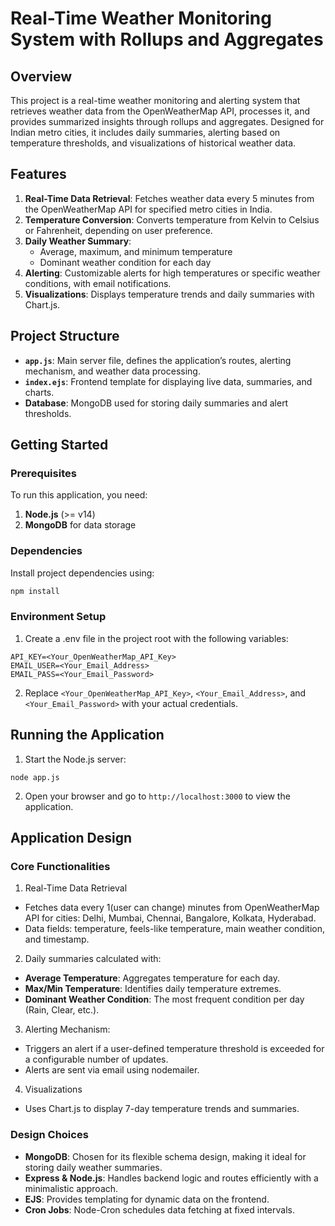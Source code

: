 # Real-Time Weather Monitoring System with Rollups and Aggregates

## Overview
This project is a real-time weather monitoring and alerting system that retrieves weather data from the OpenWeatherMap API, processes it, and provides summarized insights through rollups and aggregates. Designed for Indian metro cities, it includes daily summaries, alerting based on temperature thresholds, and visualizations of historical weather data.

## Features
1. **Real-Time Data Retrieval**: Fetches weather data every 5 minutes from the OpenWeatherMap API for specified metro cities in India.
2. **Temperature Conversion**: Converts temperature from Kelvin to Celsius or Fahrenheit, depending on user preference.
3. **Daily Weather Summary**:
   - Average, maximum, and minimum temperature
   - Dominant weather condition for each day
4. **Alerting**: Customizable alerts for high temperatures or specific weather conditions, with email notifications.
5. **Visualizations**: Displays temperature trends and daily summaries with Chart.js.

## Project Structure
- **`app.js`**: Main server file, defines the application’s routes, alerting mechanism, and weather data processing.
- **`index.ejs`**: Frontend template for displaying live data, summaries, and charts.
- **Database**: MongoDB used for storing daily summaries and alert thresholds.

## Getting Started

### Prerequisites
To run this application, you need:
1. **Node.js** (>= v14)
2. **MongoDB** for data storage

### Dependencies
Install project dependencies using:
```bash
npm install
```

### Environment Setup

1. Create a .env file in the project root with the following variables:

``` 
API_KEY=<Your_OpenWeatherMap_API_Key>
EMAIL_USER=<Your_Email_Address>
EMAIL_PASS=<Your_Email_Password>
```

2. Replace ``` <Your_OpenWeatherMap_API_Key> ```, ``` <Your_Email_Address> ```, and ``` <Your_Email_Password> ``` with your actual credentials.


## Running the Application

1. Start the Node.js server:
``` 
node app.js
```
2. Open your browser and go to ``` http://localhost:3000 ``` to view the application.


## Application Design
### Core Functionalities

1. Real-Time Data Retrieval
<ul>
<li>Fetches data every 1(user can change) minutes from OpenWeatherMap API for cities: Delhi, Mumbai, Chennai, Bangalore, Kolkata, Hyderabad.</li>
<li>Data fields: temperature, feels-like temperature, main weather condition, and timestamp.</li>
</ul>

2. Daily summaries calculated with:
<ul>
<li><strong>Average Temperature</strong>: Aggregates temperature for each day.</li>
<li><strong>Max/Min Temperature</strong>: Identifies daily temperature extremes.</li>
<li><strong>Dominant Weather Condition</strong>: The most frequent condition per day (Rain, Clear, etc.).</li>
</ul>

3. Alerting Mechanism:
<ul><li>Triggers an alert if a user-defined temperature threshold is exceeded for a configurable number of updates.</li>
<li>Alerts are sent via email using nodemailer.</li></ul>

4. Visualizations
<ul>
<li>Uses Chart.js to display 7-day temperature trends and summaries.</li>
</ul>

### Design Choices
<ul>
<li><strong>MongoDB</strong>: Chosen for its flexible schema design, making it ideal for storing daily weather summaries.</li>
<li><strong>Express &amp; Node.js</strong>: Handles backend logic and routes efficiently with a minimalistic approach.</li>
<li><strong>EJS</strong>: Provides templating for dynamic data on the frontend.</li>
<li><strong>Cron Jobs</strong>: Node-Cron schedules data fetching at fixed intervals.</li>
</ul>


